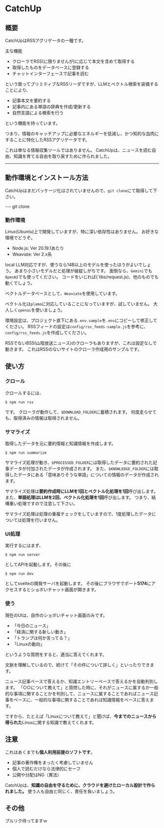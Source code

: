 # CatchUp

## 概要

CatchUpはRSSアグリゲータの一種です。

主な機能

* クローラでRSS(に限りませんが)に応じて本文を含めて取得する
* 取得したものをデータベースに登録する
* チャットインターフェースで記事を読む

という致ってプリミティブなRSSリーダですが、LLMとベクトル検索を装備することにより、

* 記事本文を要約する
* 記事内にある単語の辞典を作成/更新する
* 自然言語による検索を行う

という機能を持っています。

つまり、情報のキャッチアップに必要なエネルギーを低減し、かつ知的な血肉にすることに特化したRSSアグリゲータです。

これは単なる情報収集ツールではありません。
CatchUpは、ニュースを読む自由、知識を育てる自由を取り戻すために作られました。

---

## 動作環境とインストール方法

CatchUpはまだパッケージ化はされていませんので、`git clone`にて取得して下さい。

--- git clone

### 動作環境

Linux(Ubuntu)上で開発していますが、特に深い依存性はありません。
お好きな環境でどうぞ。

- Node.js: Ver 20.19.1あたり
- Weaviate: Ver 2.x系

local LLM対応ですが、使うなら14B以上のモデルを使ったほうがよいでしょう。
あまり小さいモデルだと処理が破綻しがちです。
面倒なら、`Gemini`でも`OpenAI`でも使ってください。
コードをいじれば(`libs/request.js)、他のものでも動くでしょう。

ベクトルデータベースとして、`Weaviate`を使用しています。

ベクトル化は`plamo`に対応していることになっていますが、試していません。
大人しく`openai`を使いましょう。

環境設定は、プロジェクト直下にある`.env.sample`を`.env`にコピーして修正してください。
RSSフィードの設定は`config/rss_feeds-sample.js`を参考に、`config/rss_feeds.js`を作成してください。

RSSでないBSS(山陰放送ニュース)のクローラもありますが、これは設定なしで動きます。
これはRSSのないサイトのクローラ作成用のサンプルです。

## 使い方

### クロール

クロールするには、

```shell
$ npm run rss
```

です。
クローラが動作して、`$DOWNLOAD_FOLDER`に蓄積されます。
何度走らせても、取得済みの情報は取得されません。

### サマライズ

取得したデータを元に要約情報と知識情報を作成します。

```shell
$ npm run summarize
```

サマライズ処理が動き、`$PROCESSED_FOLDER`には取得したデータに要約された記事データが付加されたデータが作成されます。
また、`$KNOWLEDGE_FOLDER`には取得したデータにある「意味ありそうな単語」についての情報のデータが作成されます。

サマライズ処理は**要約作成時にLLMを1回とベクトル化処理を1回**呼び出します。
また、**単語処理はLLMを2回、ベクトル化処理を1回**呼び出します。
つまり、結構重い処理ですので注意して下さい。

サマライズ処理は処理の重複チェックをしていますので、1度処理したデータについては処理を行いません。

### UI処理

実行するにはまず、

```shell
$ npm run server
```

としてAPIを起動します。その後に

```shell
$ npm run dev
```

としてsvelteの開発サーバを起動します。
その後にブラウザでポート**5174**にアクセスするとショボいチャット画面が開きます。

### 使う

現在のUIは、自作のショボいチャット画面のみです。

- 「今日のニュース」
- 「経済に関する新しい動き」
- 「トランプは何か言ってる？」
- 「Linuxの動向」

というような質問をすると、適当に答えてくれます。

文脈を理解しているので、続けて「その件について詳しく」といったりできます。

ニュース記事ベースで答えるか、知識エントリーベースで答えるかを自動判別します。
「○○について教えて」と質問した時に、それがニュースに属するか一般的な事項に関することかを判別して、ニュースに属することであればニュース記事をベースに、一般的な事項に関することであれば知識情報をベースに答えます。

ですから、たとえば「Linuxについて教えて」と聞けば、**今までのニュースから得られた**Linuxに関する知識で教えてくれます。

## 注意

これはあくまでも**個人利用前提のソフトです**。

- 記事の著作権をまったく考慮していません
- 個人で読むだけなら法律的にセーフ
- 公開や分配はNG（異法）

CatchUpは、**知識の自由を守るために、クラウドを避けたローカル設計で作られました。**
使う人も自由と同じく、責任を負いましょう。

## その他

プルリク待ってますｗ
